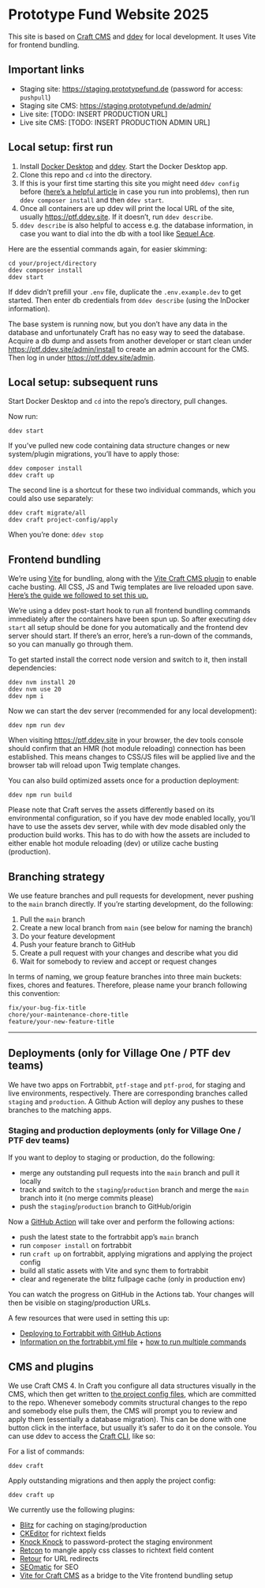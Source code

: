# Prototype Fund Website 2025

This site is based on [Craft CMS](https://craftcms.com) and [ddev](https://ddev.readthedocs.io) for local development. It uses Vite for frontend bundling.

## Important links

- Staging site: https://staging.prototypefund.de (password for access: `pushpull`)
- Staging site CMS: https://staging.prototypefund.de/admin/
- Live site: [TODO: INSERT PRODUCTION URL]
- Live site CMS: [TODO: INSERT PRODUCTION ADMIN URL]

## Local setup: first run

1. Install [Docker Desktop](https://www.docker.com/products/docker-desktop/) and [ddev](https://ddev.readthedocs.io/en/stable/). Start the Docker Desktop app.
2. Clone this repo and `cd` into the directory.
3. If this is your first time starting this site you might need `ddev config` before ([here’s a helpful article](https://blog.fortrabbit.com/local-craft-dev-site-ddev-development-tool) in case you run into problems), then run `ddev composer install` and then `ddev start`.
4. Once all containers are up ddev will print the local URL of the site, usually https://ptf.ddev.site. If it doesn’t, run `ddev describe`.
5. `ddev describe` is also helpful to access e.g. the database information, in case you want to dial into the db with a tool like [Sequel Ace](https://sequel-ace.com).

Here are the essential commands again, for easier skimming:

```
cd your/project/directory
ddev composer install
ddev start
```

If ddev didn’t prefill your `.env` file, duplicate the `.env.example.dev` to get started. Then enter db credentials from `ddev describe` (using the InDocker information).

The base system is running now, but you don’t have any data in the database and unfortunately Craft has no easy way to seed the database. Acquire a db dump and assets from another developer or start clean under https://ptf.ddev.site/admin/install to create an admin account for the CMS. Then log in under https://ptf.ddev.site/admin.

## Local setup: subsequent runs

Start Docker Desktop and `cd` into the repo’s directory, pull changes.

Now run:

```
ddev start
```

If you’ve pulled new code containing data structure changes or new system/plugin migrations, you’ll have to apply those:

```
ddev composer install
ddev craft up
```

The second line is a shortcut for these two individual commands, which you could also use separately:

```
ddev craft migrate/all
ddev craft project-config/apply
```

When you’re done: `ddev stop`

## Frontend bundling

We’re using [Vite](https://vitejs.dev) for bundling, along with the [Vite Craft CMS plugin](https://plugins.craftcms.com/vite) to enable cache busting. All CSS, JS and Twig templates are live reloaded upon save. [Here’s the guide we followed to set this up.](https://nystudio107.com/docs/vite/)

We’re using a ddev post-start hook to run all frontend bundling commands immediately after the containers have been spun up. So after executing `ddev start` all setup should be done for you automatically and the frontend dev server should start. If there’s an error, here’s a run-down of the commands, so you can manually go through them.

To get started install the correct node version and switch to it, then install dependencies:

```
ddev nvm install 20
ddev nvm use 20
ddev npm i
```

Now we can start the dev server (recommended for any local development):

```
ddev npm run dev
```

When visiting https://ptf.ddev.site in your browser, the dev tools console should confirm that an HMR (hot module reloading) connection has been established. This means changes to CSS/JS files will be applied live and the browser tab will reload upon Twig template changes.

You can also build optimized assets once for a production deployment:

```
ddev npm run build
```

Please note that Craft serves the assets differently based on its environmental configuration, so if you have dev mode enabled locally, you’ll have to use the assets dev server, while with dev mode disabled only the production build works. This has to do with how the assets are included to either enable hot module reloading (dev) or utilize cache busting (production).

## Branching strategy

We use feature branches and pull requests for development, never pushing to the `main` branch directly. If you’re starting development, do the following:

1. Pull the `main` branch
2. Create a new local branch from `main` (see below for naming the branch)
3. Do your feature development
4. Push your feature branch to GitHub
5. Create a pull request with your changes and describe what you did
6. Wait for somebody to review and accept or request changes

In terms of naming, we group feature branches into three main buckets: fixes, chores and features. Therefore, please name your branch following this convention:

```
fix/your-bug-fix-title
chore/your-maintenance-chore-title
feature/your-new-feature-title
```

---

## Deployments (only for Village One / PTF dev teams)

We have two apps on Fortrabbit, `ptf-stage` and `ptf-prod`, for staging and live environments, respectively. There are corresponding branches called `staging` and `production`. A Github Action will deploy any pushes to these branches to the matching apps.

### Staging and production deployments (only for Village One / PTF dev teams)

If you want to deploy to staging or production, do the following:

- merge any outstanding pull requests into the `main` branch and pull it locally
- track and switch to the `staging`/`production` branch and merge the `main` branch into it (no merge commits please)
- push the `staging`/`production` branch to GitHub/origin

Now a [GitHub Action](https://github.com/village-one/ptf-site/actions) will take over and perform the following actions:

- push the latest state to the fortrabbit app’s `main` branch
- run `composer install` on fortrabbit
- run `craft up` on fortrabbit, applying migrations and applying the project config
- build all static assets with Vite and sync them to fortrabbit
- clear and regenerate the blitz fullpage cache (only in production env)

You can watch the progress on GitHub in the Actions tab. Your changes will then be visible on staging/production URLs.

A few resources that were used in setting this up:

- [Deploying to Fortrabbit with GitHub Actions](https://blog.fortrabbit.com/how-to-use-github-actions)
- [Information on the fortrabbit.yml file](https://help.fortrabbit.com/deployment-file-v2) + [how to run multiple commands](https://www.culturefoundry.com/cultivate/technology/running-multiple-commands-after-deployment-to-fortrabbit/)

## CMS and plugins

We use Craft CMS 4. In Craft you configure all data structures visually in the CMS, which then get written to [the project config files](https://craftcms.com/docs/4.x/project-config.html), which are committed to the repo. Whenever somebody commits structural changes to the repo and somebody else pulls them, the CMS will prompt you to review and apply them (essentially a database migration). This can be done with one button click in the interface, but usually it’s safer to do it on the console. You can use ddev to access the [Craft CLI](https://craftcms.com/docs/4.x/console-commands.html), like so:

For a list of commands:

```
ddev craft
```

Apply outstanding migrations and then apply the project config:

```
ddev craft up
```

We currently use the following plugins:

- [Blitz](https://plugins.craftcms.com/blitz) for caching on staging/production
- [CKEditor](https://plugins.craftcms.com/ckeditor) for richtext fields
- [Knock Knock](https://plugins.craftcms.com/knock-knock) to password-protect the staging environment
- [Retcon](https://plugins.craftcms.com/retcon) to mangle apply css classes to richtext field content
- [Retour](https://plugins.craftcms.com/retour) for URL redirects
- [SEOmatic](https://nystudio107.com/docs/seomatic/) for SEO
- [Vite for Craft CMS](https://plugins.craftcms.com/vite) as a bridge to the Vite frontend bundling setup

